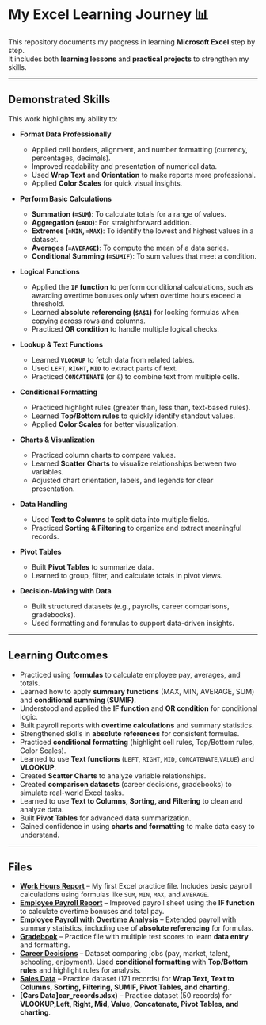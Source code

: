 # My Excel Learning Journey 📊

This repository documents my progress in learning **Microsoft Excel** step by step.  
It includes both **learning lessons** and **practical projects** to strengthen my skills.

---

## Demonstrated Skills

This work highlights my ability to:

* **Format Data Professionally**
  - Applied cell borders, alignment, and number formatting (currency, percentages, decimals).
  - Improved readability and presentation of numerical data.
  - Used **Wrap Text** and **Orientation** to make reports more professional.
  - Applied **Color Scales** for quick visual insights.

* **Perform Basic Calculations**
  - **Summation (`=SUM`)**: To calculate totals for a range of values.
  - **Aggregation (`=ADD`)**: For straightforward addition.
  - **Extremes (`=MIN`, `=MAX`)**: To identify the lowest and highest values in a dataset.
  - **Averages (`=AVERAGE`)**: To compute the mean of a data series.
  - **Conditional Summing (`=SUMIF`)**: To sum values that meet a condition.

* **Logical Functions**
  - Applied the **`IF` function** to perform conditional calculations, such as awarding overtime bonuses only when overtime hours exceed a threshold.
  - Learned **absolute referencing (`$A$1`)** for locking formulas when copying across rows and columns.
  - Practiced **OR condition** to handle multiple logical checks.

* **Lookup & Text Functions**
  - Learned **`VLOOKUP`** to fetch data from related tables.
  - Used **`LEFT`, `RIGHT`, `MID`** to extract parts of text.
  - Practiced **`CONCATENATE`** (or `&`) to combine text from multiple cells.

* **Conditional Formatting**
  - Practiced highlight rules (greater than, less than, text-based rules).
  - Learned **Top/Bottom rules** to quickly identify standout values.
  - Applied **Color Scales** for better visualization.

* **Charts & Visualization**
  - Practiced column charts to compare values.
  - Learned **Scatter Charts** to visualize relationships between two variables.
  - Adjusted chart orientation, labels, and legends for clear presentation.

* **Data Handling**
  - Used **Text to Columns** to split data into multiple fields.
  - Practiced **Sorting & Filtering** to organize and extract meaningful records.

* **Pivot Tables**
  - Built **Pivot Tables** to summarize data.
  - Learned to group, filter, and calculate totals in pivot views.

* **Decision-Making with Data**
  - Built structured datasets (e.g., payrolls, career comparisons, gradebooks).
  - Used formatting and formulas to support data-driven insights.

---

## Learning Outcomes

- Practiced using **formulas** to calculate employee pay, averages, and totals.
- Learned how to apply **summary functions** (MAX, MIN, AVERAGE, SUM) and **conditional summing (SUMIF)**.
- Understood and applied the **IF function** and **OR condition** for conditional logic.
- Built payroll reports with **overtime calculations** and summary statistics.
- Strengthened skills in **absolute references** for consistent formulas.
- Practiced **conditional formatting** (highlight cell rules, Top/Bottom rules, Color Scales).
- Learned to use **Text functions** (`LEFT`, `RIGHT`, `MID`, `CONCATENATE`,`VALUE`) and **VLOOKUP**.
- Created **Scatter Charts** to analyze variable relationships.
- Created **comparison datasets** (career decisions, gradebooks) to simulate real-world Excel tasks.
- Learned to use **Text to Columns, Sorting, and Filtering** to clean and analyze data.
- Built **Pivot Tables** for advanced data summarization.
- Gained confidence in using **charts and formatting** to make data easy to understand.

---

## Files

- **[Work Hours Report](work_hours_report.xlsx)** – My first Excel practice file. Includes basic payroll calculations using formulas like `SUM`, `MIN`, `MAX`, and `AVERAGE`.  
- **[Employee Payroll Report](employee_payroll_report.xlsx)** – Improved payroll sheet using the **IF function** to calculate overtime bonuses and total pay.  
- **[Employee Payroll with Overtime Analysis](employee_payroll_with_overtime.xlsx)** – Extended payroll with summary statistics, including use of **absolute referencing** for formulas.  
- **[Gradebook](Grade_Book.xlsx)** – Practice file with multiple test scores to learn **data entry** and formatting.  
- **[Career Decisions](Career_decisions.xlsx)** – Dataset comparing jobs (pay, market, talent, schooling, enjoyment). Used **conditional formatting** with **Top/Bottom rules** and highlight rules for analysis.  
- **[Sales Data](Sales.xlsx)** – Practice dataset (171 records) for **Wrap Text, Text to Columns, Sorting, Filtering, SUMIF, Pivot Tables, and charting**.
- **[Cars Data]car_records.xlsx)** – Practice dataset (50 records) for **VLOOKUP,Left, Right, Mid, Value, Concatenate, Pivot Tables, and charting**.
